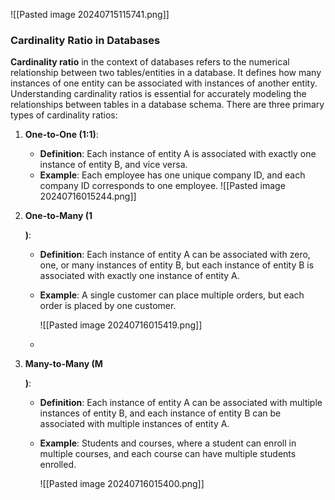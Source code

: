 
![[Pasted image 20240715115741.png]]
### Cardinality Ratio in Databases

**Cardinality ratio** in the context of databases refers to the numerical relationship between two tables/entities in a database. It defines how many instances of one entity can be associated with instances of another entity. Understanding cardinality ratios is essential for accurately modeling the relationships between tables in a database schema. There are three primary types of cardinality ratios:

1. **One-to-One (1:1)**:
    
    - **Definition**: Each instance of entity A is associated with exactly one instance of entity B, and vice versa.
    - **Example**: Each employee has one unique company ID, and each company ID corresponds to one employee.
	    ![[Pasted image 20240716015244.png]]
2. **One-to-Many (1**
    
    **)**:
    
    - **Definition**: Each instance of entity A can be associated with zero, one, or many instances of entity B, but each instance of entity B is associated with exactly one instance of entity A.
    - **Example**: A single customer can place multiple orders, but each order is placed by one customer.
    
      ![[Pasted image 20240716015419.png]]
    - 
      
3. **Many-to-Many (M**
    
    **)**:
    
    - **Definition**: Each instance of entity A can be associated with multiple instances of entity B, and each instance of entity B can be associated with multiple instances of entity A.
    - **Example**: Students and courses, where a student can enroll in multiple courses, and each course can have multiple students enrolled.
      
      ![[Pasted image 20240716015400.png]]